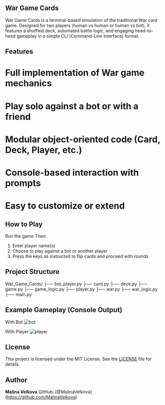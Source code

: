 ## War Game Cards

War Game Cards is a terminal-based simulation of the traditional War card game. Designed for two players (human vs human or human vs bot), it features a shuffled deck, automated battle logic, and engaging head-to-head gameplay in a simple CLI (Command-Line Interface) format.

## Features
#  Full implementation of War game mechanics
#  Play solo against a bot or with a friend
#  Modular object-oriented code (Card, Deck, Player, etc.)
#  Console-based interaction with prompts
#  Easy to customize or extend

## How to Play
Run the game
Then:
1.	Enter player name(s)
2.	Choose to play against a bot or another player
3.	Press the keys as instructed to flip cards and proceed with rounds

## Project Structure
War_Game_Cards/
├── bot_player.py
├── card.py
├── deck.py
├── game.py
├── game_logic.py
├── player.py
├── war.py
├── war_logic.py
├── main.py

## Example Gameplay (Console Output)
With Bot
![bot](https://github.com/user-attachments/assets/83f5ef1f-3ba9-4898-8533-a5402233ae1a)

With Player
![player](https://github.com/user-attachments/assets/1eb9995b-bb76-4c06-be40-ea45c3157aae)

## License
This project is licensed under the MIT License. See the [LICENSE](./LICENSE) file for details.

## Author
**Malina Velkova**
GitHub: [@MalinaVelkova] (https://github.com/MalinaVelkova)
